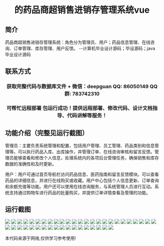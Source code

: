 <p><h1 align="center">的药品商超销售进销存管理系统vue</h1></p>

## 简介
药品商超销售进销存管理系统：角色分为管理员、用户；药品信息管理、在线咨询、订单管理、库存管理、用户反馈。    --计算机毕业设计源码；毕设源码；java毕业设计源码


## 联系方式
<p><h3 align="center">获取完整代码与数据库文件 + 微信：deepguan QQ: 86050149 QQ群: 783742310</h3></p>
<p><h3 align="center">可帮忙远程部署 包运行成功！提供远程部署、修改代码、设计文档指导、代码讲解等服务！</h3></p>

## 功能介绍（完整见运行截图）
管理员：主要负责系统管理和配置，包括用户管理、员工管理、药品类别和信息管理等。可以执行药品入库、出库操作，并管理订单、在线咨询审核和留言反馈。管理员能够查看和修改个人信息，处理系统内的各项后台管理任务，确保销售和库存数据的准确性和及时更新。

用户：用户可通过首页导航栏访问药品信息、医药指南和留言反馈模块。可以查看药品的详细信息，并进行在线购买或收藏。用户中心包括个人信息更新、订单查询和余额充值等功能。用户还可以使用在线咨询服务，与系统管理人员进行互动。系统支持通过购物车进行药品的批量购买，并提供订单详情查看及管理的功能。


## 运行截图
![](https://bs-1329754181.cos.ap-shanghai.myqcloud.com/ssm/PharmaceuticalSupermarketSalesManagementSystem/img/001.jpg)
![](https://bs-1329754181.cos.ap-shanghai.myqcloud.com/ssm/PharmaceuticalSupermarketSalesManagementSystem/img/002.jpg)
![](https://bs-1329754181.cos.ap-shanghai.myqcloud.com/ssm/PharmaceuticalSupermarketSalesManagementSystem/img/003.jpg)
![](https://bs-1329754181.cos.ap-shanghai.myqcloud.com/ssm/PharmaceuticalSupermarketSalesManagementSystem/img/004.jpg)
![](https://bs-1329754181.cos.ap-shanghai.myqcloud.com/ssm/PharmaceuticalSupermarketSalesManagementSystem/img/005.jpg)
![](https://bs-1329754181.cos.ap-shanghai.myqcloud.com/ssm/PharmaceuticalSupermarketSalesManagementSystem/img/006.jpg)
![](https://bs-1329754181.cos.ap-shanghai.myqcloud.com/ssm/PharmaceuticalSupermarketSalesManagementSystem/img/007.jpg)
![](https://bs-1329754181.cos.ap-shanghai.myqcloud.com/ssm/PharmaceuticalSupermarketSalesManagementSystem/img/008.jpg)
![](https://bs-1329754181.cos.ap-shanghai.myqcloud.com/ssm/PharmaceuticalSupermarketSalesManagementSystem/img/009.jpg)
![](https://bs-1329754181.cos.ap-shanghai.myqcloud.com/ssm/PharmaceuticalSupermarketSalesManagementSystem/img/010.jpg)
![](https://bs-1329754181.cos.ap-shanghai.myqcloud.com/ssm/PharmaceuticalSupermarketSalesManagementSystem/img/011.jpg)
![](https://bs-1329754181.cos.ap-shanghai.myqcloud.com/ssm/PharmaceuticalSupermarketSalesManagementSystem/img/012.jpg)
![](https://bs-1329754181.cos.ap-shanghai.myqcloud.com/ssm/PharmaceuticalSupermarketSalesManagementSystem/img/013.jpg)
![](https://bs-1329754181.cos.ap-shanghai.myqcloud.com/ssm/PharmaceuticalSupermarketSalesManagementSystem/img/014.jpg)
![](https://bs-1329754181.cos.ap-shanghai.myqcloud.com/ssm/PharmaceuticalSupermarketSalesManagementSystem/img/015.jpg)
![](https://bs-1329754181.cos.ap-shanghai.myqcloud.com/ssm/PharmaceuticalSupermarketSalesManagementSystem/img/016.jpg)
![](https://bs-1329754181.cos.ap-shanghai.myqcloud.com/ssm/PharmaceuticalSupermarketSalesManagementSystem/img/017.jpg)
![](https://bs-1329754181.cos.ap-shanghai.myqcloud.com/ssm/PharmaceuticalSupermarketSalesManagementSystem/img/018.jpg)
![](https://bs-1329754181.cos.ap-shanghai.myqcloud.com/ssm/PharmaceuticalSupermarketSalesManagementSystem/img/019.jpg)
![](https://bs-1329754181.cos.ap-shanghai.myqcloud.com/ssm/PharmaceuticalSupermarketSalesManagementSystem/img/020.jpg)
![](https://bs-1329754181.cos.ap-shanghai.myqcloud.com/ssm/PharmaceuticalSupermarketSalesManagementSystem/img/021.jpg)
![](https://bs-1329754181.cos.ap-shanghai.myqcloud.com/ssm/PharmaceuticalSupermarketSalesManagementSystem/img/022.jpg)
![](https://bs-1329754181.cos.ap-shanghai.myqcloud.com/ssm/PharmaceuticalSupermarketSalesManagementSystem/img/023.jpg)
![](https://bs-1329754181.cos.ap-shanghai.myqcloud.com/ssm/PharmaceuticalSupermarketSalesManagementSystem/img/024.jpg)
![](https://bs-1329754181.cos.ap-shanghai.myqcloud.com/ssm/PharmaceuticalSupermarketSalesManagementSystem/img/025.jpg)
![](https://bs-1329754181.cos.ap-shanghai.myqcloud.com/ssm/PharmaceuticalSupermarketSalesManagementSystem/img/026.jpg)
![](https://bs-1329754181.cos.ap-shanghai.myqcloud.com/ssm/PharmaceuticalSupermarketSalesManagementSystem/img/027.jpg)
![](https://bs-1329754181.cos.ap-shanghai.myqcloud.com/ssm/PharmaceuticalSupermarketSalesManagementSystem/img/028.jpg)
![](https://bs-1329754181.cos.ap-shanghai.myqcloud.com/ssm/PharmaceuticalSupermarketSalesManagementSystem/img/029.jpg)
![](https://bs-1329754181.cos.ap-shanghai.myqcloud.com/ssm/PharmaceuticalSupermarketSalesManagementSystem/img/030.jpg)
![](https://bs-1329754181.cos.ap-shanghai.myqcloud.com/ssm/PharmaceuticalSupermarketSalesManagementSystem/img/031.jpg)
![](https://bs-1329754181.cos.ap-shanghai.myqcloud.com/ssm/PharmaceuticalSupermarketSalesManagementSystem/img/032.jpg)
![](https://bs-1329754181.cos.ap-shanghai.myqcloud.com/ssm/PharmaceuticalSupermarketSalesManagementSystem/img/033.jpg)
![](https://bs-1329754181.cos.ap-shanghai.myqcloud.com/ssm/PharmaceuticalSupermarketSalesManagementSystem/img/034.jpg)
![](https://bs-1329754181.cos.ap-shanghai.myqcloud.com/ssm/PharmaceuticalSupermarketSalesManagementSystem/img/035.jpg)
![](https://bs-1329754181.cos.ap-shanghai.myqcloud.com/ssm/PharmaceuticalSupermarketSalesManagementSystem/img/036.jpg)
![](https://bs-1329754181.cos.ap-shanghai.myqcloud.com/ssm/PharmaceuticalSupermarketSalesManagementSystem/img/037.jpg)
![](https://bs-1329754181.cos.ap-shanghai.myqcloud.com/ssm/PharmaceuticalSupermarketSalesManagementSystem/img/038.jpg)
![](https://bs-1329754181.cos.ap-shanghai.myqcloud.com/ssm/PharmaceuticalSupermarketSalesManagementSystem/img/039.jpg)
![](https://bs-1329754181.cos.ap-shanghai.myqcloud.com/ssm/PharmaceuticalSupermarketSalesManagementSystem/img/040.jpg)
![](https://bs-1329754181.cos.ap-shanghai.myqcloud.com/ssm/PharmaceuticalSupermarketSalesManagementSystem/img/041.jpg)
![](https://bs-1329754181.cos.ap-shanghai.myqcloud.com/ssm/PharmaceuticalSupermarketSalesManagementSystem/img/042.jpg)
![](https://bs-1329754181.cos.ap-shanghai.myqcloud.com/ssm/PharmaceuticalSupermarketSalesManagementSystem/img/043.jpg)

<p>本代码来源于网络,仅供学习参考使用!</p>
